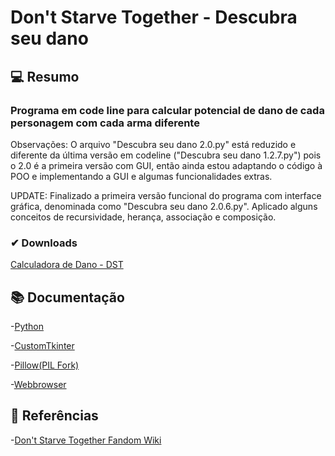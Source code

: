 # Don't Starve Together - Descubra seu dano

## 💻 Resumo
### Programa em code line para calcular potencial de dano de cada personagem com cada arma diferente

Observações: O arquivo "Descubra seu dano 2.0.py" está reduzido e diferente da última versão em codeline ("Descubra seu dano 1.2.7.py") pois o 2.0 é a primeira versão com GUI, então ainda estou adaptando o código à POO e implementando a GUI e algumas funcionalidades extras.

UPDATE: Finalizado a primeira versão funcional do programa com interface gráfica, denominada como "Descubra seu dano 2.0.6.py". Aplicado alguns conceitos de recursividade, herança, associação e composição.

### ✔ Downloads

[Calculadora de Dano - DST](https://www.mediafire.com/file/l7da3u7op7d3arb/DescubraSeuDano.rar/file)

## 📚 Documentação
-[Python](https://docs.python.org/3/)

-[CustomTkinter](https://customtkinter.tomschimansky.com/documentation/)

-[Pillow(PIL Fork)](https://pillow.readthedocs.io/en/stable/)

-[Webbrowser](https://docs.python.org/3/library/webbrowser.html)

## 🔎 Referências
-[Don't Starve Together Fandom Wiki](https://dontstarve.fandom.com/wiki/Don%27t_Starve_Together)
